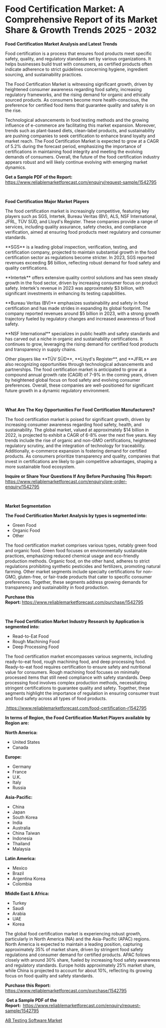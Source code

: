 <p><h1>Food Certification Market: A Comprehensive Report of its Market Share & Growth Trends 2025 - 2032</h1></p><p><strong>Food Certification Market Analysis and Latest Trends</strong></p>
<p><p>Food certification is a process that ensures food products meet specific safety, quality, and regulatory standards set by various organizations. It helps businesses build trust with consumers, as certified products often indicate adherence to strict guidelines concerning hygiene, ingredient sourcing, and sustainability practices. </p><p>The Food Certification Market is witnessing significant growth, driven by heightened consumer awareness regarding food safety, increasing regulatory frameworks, and the rising demand for organic and ethically sourced products. As consumers become more health-conscious, the preference for certified food items that guarantee quality and safety is on the rise. </p><p>Technological advancements in food testing methods and the growing influence of e-commerce are facilitating this market expansion. Moreover, trends such as plant-based diets, clean-label products, and sustainability are pushing companies to seek certification to enhance brand loyalty and market reach. The Food Certification Market is expected to grow at a CAGR of 5.2% during the forecast period, emphasizing the importance of certifications in maintaining food integrity and meeting the evolving demands of consumers. Overall, the future of the food certification industry appears robust and will likely continue evolving with emerging market dynamics.</p></p>
<p><strong>Get a Sample PDF of the Report:&nbsp;</strong> <a href="https://www.reliablemarketforecast.com/enquiry/request-sample/1542795?utm_campaign=2633&utm_medium=2&utm_source=Github&utm_content=ia&utm_term=09032025&utm_id=food-certification">https://www.reliablemarketforecast.com/enquiry/request-sample/1542795</a></p>
<p>&nbsp;</p>
<p><strong>Food Certification Major Market Players</strong></p>
<p><p>The food certification market is increasingly competitive, featuring key players such as SGS, Intertek, Bureau Veritas (BV), ALS, NSF International, JFRL, TÜV SÜD, and Lloyd's Register. These companies provide a range of services, including quality assurance, safety checks, and compliance verification, aimed at ensuring food products meet regulatory and consumer standards.</p><p>**SGS** is a leading global inspection, verification, testing, and certification company, projected to maintain substantial growth in the food certification sector as regulations become stricter. In 2023, SGS reported revenues exceeding $6 billion, reflecting robust demand for food safety and quality certifications.</p><p>**Intertek** offers extensive quality control solutions and has seen steady growth in the food sector, driven by increasing consumer focus on product safety. Intertek's revenue in 2023 was approximately $3 billion, with significant investments in enhancing its testing capabilities.</p><p>**Bureau Veritas (BV)** emphasizes sustainability and safety in food certification and has made strides in expanding its global footprint. The company reported revenues around $5 billion in 2023, with a strong growth trajectory fueled by regulatory changes and increased awareness of food safety.</p><p>**NSF International** specializes in public health and safety standards and has carved out a niche in organic and sustainability certifications. It continues to grow, leveraging the rising demand for certified food products and transparency in supply chains.</p><p>Other players like **TÜV SÜD**, **Lloyd's Register**, and **JFRL** are also recognizing opportunities through technological advancements and partnerships. The food certification market is anticipated to grow at a compound annual growth rate (CAGR) of 7-9% in the coming years, driven by heightened global focus on food safety and evolving consumer preferences. Overall, these companies are well-positioned for significant future growth in a dynamic regulatory environment.</p></p>
<p>&nbsp;</p>
<p><strong>What Are The Key Opportunities For Food Certification Manufacturers?</strong></p>
<p><p>The food certification market is poised for significant growth, driven by increasing consumer awareness regarding food safety, health, and sustainability. The global market, valued at approximately $14 billion in 2022, is projected to exhibit a CAGR of 6-8% over the next five years. Key trends include the rise of organic and non-GMO certifications, heightened regulatory scrutiny, and the integration of technology for traceability. Additionally, e-commerce expansion is fostering demand for certified products. As consumers prioritize transparency and quality, companies that invest in certifications are likely to gain competitive advantages, shaping a more sustainable food ecosystem.</p></p>
<p><strong>Inquire or Share Your Questions If Any Before Purchasing This Report:</strong> <a href="https://www.reliablemarketforecast.com/enquiry/pre-order-enquiry/1542795?utm_campaign=2633&utm_medium=2&utm_source=Github&utm_content=ia&utm_term=09032025&utm_id=food-certification">https://www.reliablemarketforecast.com/enquiry/pre-order-enquiry/1542795</a></p>
<p>&nbsp;</p>
<p><strong>Market Segmentation</strong></p>
<p><strong>The Food Certification Market Analysis by types is segmented into:</strong></p>
<p><ul><li>Green Food</li><li>Organic Food</li><li>Other</li></ul></p>
<p><p>The food certification market comprises various types, notably green food and organic food. Green food focuses on environmentally sustainable practices, emphasizing reduced chemical usage and eco-friendly production methods. Organic food, on the other hand, adheres to strict regulations prohibiting synthetic pesticides and fertilizers, promoting natural farming. Other market segments include specialty certifications for non-GMO, gluten-free, or fair-trade products that cater to specific consumer preferences. Together, these segments address growing demands for transparency and sustainability in food production.</p></p>
<p><strong>Purchase this Report:&nbsp;</strong><a href="https://www.reliablemarketforecast.com/purchase/1542795?utm_campaign=2633&utm_medium=2&utm_source=Github&utm_content=ia&utm_term=09032025&utm_id=food-certification">https://www.reliablemarketforecast.com/purchase/1542795</a></p>
<p>&nbsp;</p>
<p><strong>The Food Certification Market Industry Research by Application is segmented into:</strong></p>
<p><ul><li>Read-to-Eat Food</li><li>Rough Machining Food</li><li>Deep Processing Food</li></ul></p>
<p><p>The food certification market encompasses various segments, including ready-to-eat food, rough machining food, and deep processing food. Ready-to-eat food requires certification to ensure safety and nutritional value for consumers. Rough machining food focuses on minimally processed items that still need compliance with safety standards. Deep processing food involves complex production methods, necessitating stringent certifications to guarantee quality and safety. Together, these segments highlight the importance of regulation in ensuring consumer trust and food safety across all types of food products.</p></p>
<p><a href="https://www.reliablemarketforecast.com/food-certification-r1542795?utm_campaign=2633&utm_medium=2&utm_source=Github&utm_content=ia&utm_term=09032025&utm_id=food-certification">&nbsp;https://www.reliablemarketforecast.com/food-certification-r1542795</a></p>
<p><strong>In terms of Region, the Food Certification Market Players available by Region are:</strong></p>
<p>
    <p> <strong> North America: </strong>
        <ul>
            <li>United States</li>
            <li>Canada</li>
        </ul>
        </p> 
    <p> <strong> Europe: </strong>
        <ul>
            <li>Germany</li>
            <li>France</li>
            <li>U.K.</li>
            <li>Italy</li>
            <li>Russia</li>
        </ul>
        </p> 
    <p> <strong> Asia-Pacific: </strong>
        <ul>
            <li>China</li>
            <li>Japan</li>
            <li>South Korea</li>
            <li>India</li>
            <li>Australia</li>
            <li>China Taiwan</li>
            <li>Indonesia</li>
            <li>Thailand</li>
            <li>Malaysia</li>
        </ul>
        </p> 
    <p> <strong> Latin America: </strong>
        <ul>
            <li>Mexico</li>
            <li>Brazil</li>
            <li>Argentina Korea</li>
            <li>Colombia</li>
        </ul>
        </p> 
    <p> <strong> Middle East & Africa: </strong>
        <ul>
            <li>Turkey</li>
            <li>Saudi</li>
            <li>Arabia</li>
            <li>UAE</li>
            <li>Korea</li>
        </ul>
    </p>
    </p>
<p><p>The global food certification market is experiencing robust growth, particularly in North America (NA) and the Asia-Pacific (APAC) regions. North America is expected to maintain a leading position, capturing approximately 35% of market share, driven by stringent food safety regulations and consumer demand for certified products. APAC follows closely with around 30% share, fueled by increasing food safety awareness and regulatory standards. Europe holds approximately 25% market share, while China is projected to account for about 10%, reflecting its growing focus on food quality and safety standards.</p></p>
<p><strong>Purchase this Report: </strong><a href="https://www.reliablemarketforecast.com/purchase/1542795?utm_campaign=2633&utm_medium=2&utm_source=Github&utm_content=ia&utm_term=09032025&utm_id=food-certification">https://www.reliablemarketforecast.com/purchase/1542795</a></p>
<p>&nbsp;<strong>Get a Sample PDF of the Report:&nbsp;&nbsp;</strong><a href="https://www.reliablemarketforecast.com/enquiry/request-sample/1542795?utm_campaign=2633&utm_medium=2&utm_source=Github&utm_content=ia&utm_term=09032025&utm_id=food-certification">https://www.reliablemarketforecast.com/enquiry/request-sample/1542795</a></p>
<p><strong></strong></p>
<p><p><a href="https://github.com/osbornrdaflalo/Market-Research-Report-List-1/blob/main/ab-testing-software-market.md?utm_campaign=2633&utm_medium=2&utm_source=Github&utm_content=ia&utm_term=09032025&utm_id=food-certification">AB Testing Software Market</a></p></p>